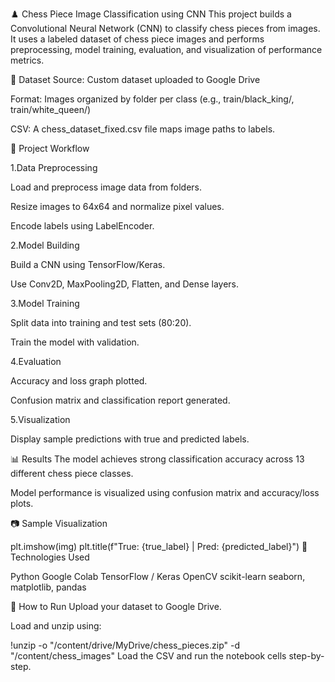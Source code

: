 ♟️ Chess Piece Image Classification using CNN
This project builds a Convolutional Neural Network (CNN) to classify chess pieces from images. It uses a labeled dataset of chess piece images and performs preprocessing, model training, evaluation, and visualization of performance metrics.

📁 Dataset
Source: Custom dataset uploaded to Google Drive

Format: Images organized by folder per class (e.g., train/black_king/, train/white_queen/)

CSV: A chess_dataset_fixed.csv file maps image paths to labels.

📌 Project Workflow

1.Data Preprocessing

Load and preprocess image data from folders.

Resize images to 64x64 and normalize pixel values.

Encode labels using LabelEncoder.

2.Model Building

Build a CNN using TensorFlow/Keras.

Use Conv2D, MaxPooling2D, Flatten, and Dense layers.

3.Model Training

Split data into training and test sets (80:20).

Train the model with validation.

4.Evaluation

Accuracy and loss graph plotted.

Confusion matrix and classification report generated.

5.Visualization

Display sample predictions with true and predicted labels.

📊 Results
The model achieves strong classification accuracy across 13 different chess piece classes.

Model performance is visualized using confusion matrix and accuracy/loss plots.

📷 Sample Visualization

plt.imshow(img)
plt.title(f"True: {true_label} | Pred: {predicted_label}")
🧠 Technologies Used

Python
Google Colab
TensorFlow / Keras
OpenCV
scikit-learn
seaborn, matplotlib, pandas

📌 How to Run
Upload your dataset to Google Drive.

Load and unzip using:


!unzip -o "/content/drive/MyDrive/chess_pieces.zip" -d "/content/chess_images"
Load the CSV and run the notebook cells step-by-step.
